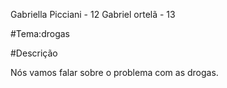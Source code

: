 Gabriella Picciani - 12
Gabriel ortelã - 13

#Tema:drogas

#Descrição

Nós vamos falar sobre o problema com as drogas.
